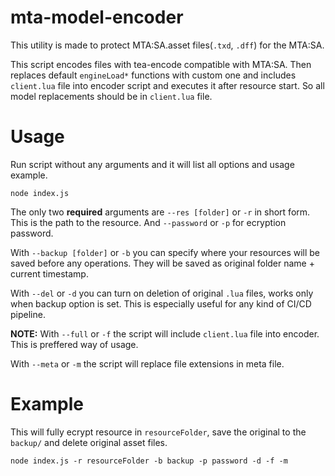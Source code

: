 # mta-model-encoder
This utility is made to protect MTA:SA.asset files(`.txd`, `.dff`) for the MTA:SA.

This script encodes files with tea-encode compatible with MTA:SA. Then replaces default `engineLoad*` functions with custom one and includes `client.lua` file into encoder script and executes it after resource start. So all model replacements should be in `client.lua` file.

# Usage

Run script without any arguments and it will list all options and usage example.
```
node index.js
```

The only two **required** arguments are `--res [folder]` or `-r` in short form. This is the path to the resource. And `--password` or `-p` for ecryption password.

With `--backup [folder]` or `-b` you can specify where your resources will be saved before any operations. They will be saved as original folder name + current timestamp.

With `--del` or `-d` you can turn on deletion of original `.lua` files, works only when backup option is set. This is especially useful for any kind of CI/CD pipeline.

**NOTE:** With `--full` or `-f` the script will include `client.lua` file into encoder. This is preffered way of usage.

With `--meta` or `-m` the script will replace file extensions in meta file.

# Example

This will fully ecrypt resource in `resourceFolder`, save the original to the `backup/` and delete original asset files.
```
node index.js -r resourceFolder -b backup -p password -d -f -m
```
